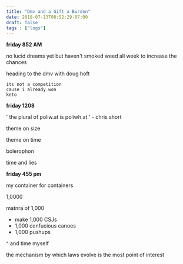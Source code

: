 ```yaml
---
title: "Dmv and a Gift a Burden"
date: 2018-07-13T08:52:29-07:00
draft: false
tags : ["logs"]
---
```

**friday 852 AM**

no lucid dreams yet but haven't  smoked weed all week to increase the chances


heading to the dmv with doug hoft

```
its not a competition
cause i already won
keto
```


**friday 1208**

' the plural of poliw.at is poliwh.at ' - chris short



theme on size

theme on time



bolerophon



time and lies




**friday 455 pm**

my container for containers


1,0000

matnra of 1,000

  - make 1,000 CSJs
  - 1,000 confucious canoes
  - 1,000 pushups

^ and time myself




the mechanism by which laws evolve is the most point of interest
